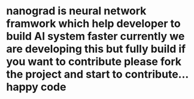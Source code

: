 # nanograd is neural network framwork which help developer to build AI system faster currently we are developing this but fully build if you want to contribute please fork the project and start to contribute... happy code
